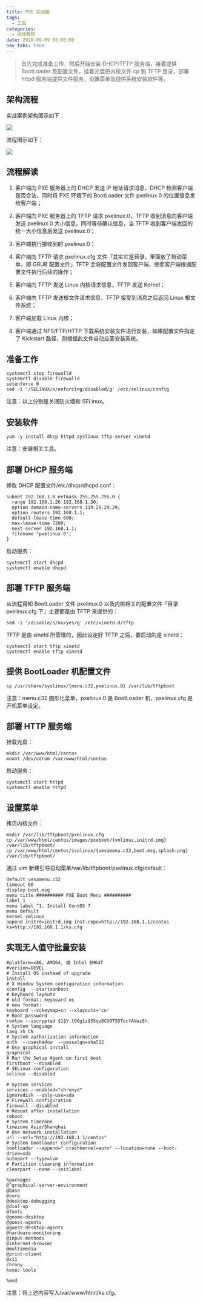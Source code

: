 ```yaml
---
title: PXE 实战篇
tags:
  - 工具
categories:
  - 运维教程
date: 2020-09-09 00:00:00
nav_tabs: true
---
```


> 首先完成准备工作，然后开始安装 DHCP/TFTP 服务端，接着提供 BootLoader 及配置文件，挂着光盘把内核文件 cp 到 TFTP 目录，部署 httpd 服务端提供文件服务，设置菜单及提供系统安装软件等。

<!-- more -->

## 架构流程

实战案例架构图示如下：

![](https://cdn.dusays.com/2020/09/260-1.jpg)

流程图示如下：

![](https://cdn.dusays.com/2020/09/260-2.jpg)

## 流程解读

1. 客户端向 PXE 服务器上的 DHCP 发送 IP 地址请求消息，DHCP 检测客户端是否合法，同时将 PXE 环境下的 BootLoader 文件 pxelinux.0 的位置信息发给客户端；

2. 客户端向 PXE 服务器上的 TFTP 请求 pxelinux.0，TFTP 收到消息向客户端发送 pxelinux.0 大小信息，同时等待确认信息，当 TFTP 收到客户端发回的统一大小信息后发送 pxelinux.0；

3. 客户端执行接收到的 pxelinux.0；

4. 客户端向 TFTP 请求 pxelinux.cfg 文件「其实它是目录，里面放了启动菜单，即 GRUB 配置文件」TFTP 会将配置文件发回客户端，继而客户端根据配置文件执行后续的操作；

5. 客户端向 TFTP 发送 Linux 内核请求信息，TFTP 发送 Kernel；

6. 客户端向 TFTP 发送根文件请求信息，TFTP 接受到消息之后返回 Linux 根文件系统；

7. 客户端加载 Linux 内核；

8. 客户端通过 NFS/FTP/HTTP 下载系统安装文件进行安装，如果配置文件指定了 Kickstart 路径，则根据此文件自动应答安装系统。

## 准备工作

```
systemctl stop firewalld
systemctl disable firewalld
setenforce 0
sed -i '/SELINUX/s/enforcing/disabled/g' /etc/selinux/config
```

注意：以上分别是关闭防火墙和 SELinux。

## 安装软件

```
yum -y install dhcp httpd syslinux tftp-server xinetd
```

注意：安装相关工具。

## 部署 DHCP 服务端

修改 DHCP 配置文件/etc/dhcp/dhcpd.conf：

```
subnet 192.168.1.0 netmask 255.255.255.0 {
  range 192.168.1.26 192.168.1.30;
  option domain-name-servers 119.29.29.29;
  option routers 192.168.1.1;
  default-lease-time 600;
  max-lease-time 7200;
  next-server 192.168.1.1;
  filename "pxelinux.0";
}
```

启动服务：

```
systemctl start dhcpd
systemctl enable dhcpd
```

## 部署 TFTP 服务端

从流程得知 BootLoader 文件 pxelinux.0 以及内核相关的配置文件「目录 pxelinux.cfg 下」主要都是由 TFTP 来提供的：

```
sed -i '/disable/s/no/yes/g' /etc/xinetd.d/tftp
```

TFTP 是由 xinetd 所管理的，因此设定好 TFTP 之后，要启动的是 xinetd：

```
systemctl start tftp xinetd
systemctl enable tftp xinetd
```

## 提供 BootLoader 机配置文件

```
cp /usr/share/syslinux/{menu.c32,pxelinux.0} /var/lib/tftpboot
```

注意：menu.c32 图形化菜单，pxelinux.0 是 BootLoader 机，pxelinux.cfg 是开机菜单设定。

## 部署 HTTP 服务端

挂载光盘：

```
mkdir /var/www/html/centos
mount /dev/cdrom /var/www/html/centos
```

启动服务：

```
systemctl start httpd
systemctl enable httpd
```

## 设置菜单

拷贝内核文件：

```
mkdir /var/lib/tftpboot/pxelinux.cfg
cp /var/www/html/centos/images/pxeboot/{vmlinuz,initrd.img} /var/lib/tftpboot/
cp /var/www/html/centos/isolinux/{vesamenu.c32,boot.msg,splash.png} /var/lib/tftpboot/
```

通过 vim 新建引导启动菜单/var/lib/tftpboot/pxelinux.cfg/default：

```
default vesamenu.c32
timeout 60
display boot.msg
menu title ########## PXE Boot Menu ##########
label 1
menu label ^1. Install CentOS 7
menu default
kernel vmlinuz
append initrd=initrd.img inst.repo=http://192.168.1.1/centos ks=http://192.168.1.1/ks.cfg
```

## 实现无人值守批量安装

```
#platform=x86, AMD64, 或 Intel EM64T
#version=DEVEL
# Install OS instead of upgrade
install
# X Window System configuration information
xconfig  --startxonboot
# Keyboard layouts
# old format: keyboard us
# new format:
keyboard --vckeymap=cn --xlayouts='cn'
# Root password
rootpw --iscrypted $1$Y.lO6g1z$S5qz8CU0TSDTocfAVez8h.
# System language
lang zh_CN
# System authorization information
auth  --useshadow  --passalgo=sha512
# Use graphical install
graphical
# Run the Setup Agent on first boot
firstboot --disabled
# SELinux configuration
selinux --disabled

# System services
services --enabled="chronyd"
ignoredisk --only-use=sda
# Firewall configuration
firewall --disabled
# Reboot after installation
reboot
# System timezone
timezone Asia/Shanghai
# Use network installation
url --url="http://192.168.1.1/centos"
# System bootloader configuration
bootloader --append=" crashkernel=auto" --location=none --boot-drive=sda
autopart --type=lvm
# Partition clearing information
clearpart --none --initlabel

%packages
@^graphical-server-environment
@base
@core
@desktop-debugging
@dial-up
@fonts
@gnome-desktop
@guest-agents
@guest-desktop-agents
@hardware-monitoring
@input-methods
@internet-browser
@multimedia
@print-client
@x11
chrony
kexec-tools

%end
```

注意：将上述内容写入/var/www/html/ks.cfg。
